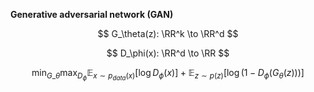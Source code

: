 **Generative adversarial network (GAN)**

$$
G_\theta(z): \RR^k \to \RR^d
$$

$$
D_\phi(x): \RR^d \to \RR
$$

$$
\min_{G\_\theta} \max_{D_\phi} \mathbb{E}_{x \sim p_{data}(x)}\left[\log D_{\phi}(x) \right] + \mathbb{E}_{z \sim p(z)}\left[ \log \left(1 - D_\phi(G_\theta(z))\right) \right]
$$